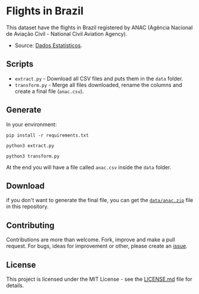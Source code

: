 # Flights in Brazil
This dataset have the flights in Brazil registered by ANAC (Agência Nacional de Aviação Civil - National Civil Aviation Agency).

- Source: [Dados Estatísticos](https://www.gov.br/anac/pt-br/assuntos/dados-e-estatisticas/dados-estatisticos).

## Scripts
- `extract.py` - Download all CSV files and puts them in the `data` folder.
- `transform.py` - Merge all files downloaded, rename the columns and create a final file (`anac.csv`).

## Generate
In your environment:

```shell
pip install -r requirements.txt

python3 extract.py

python3 transform.py
```

At the end you will have a file called `anac.csv` inside the `data` folder.

## Download
if you don't want to generate the final file, you can get the [`data/anac.zip`](data/anac.zip) file in this repository.

## Contributing
Contributions are more than welcome. Fork, improve and make a pull request. For bugs, ideas for improvement or other, please create an [issue](https://github.com/alvarofpp/dataset-flights-brazil/issues).

## License
This project is licensed under the MIT License - see the [LICENSE.md](LICENSE.md) file for details.